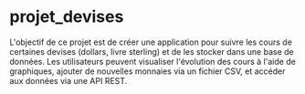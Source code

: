 # projet_devises
L'objectif de ce projet est de créer une application pour suivre les cours de certaines devises (dollars, livre sterling) et de les stocker dans une base de données. Les utilisateurs peuvent visualiser l'évolution des cours à l'aide de graphiques, ajouter de nouvelles monnaies via un fichier CSV, et accéder aux données via une API REST.
